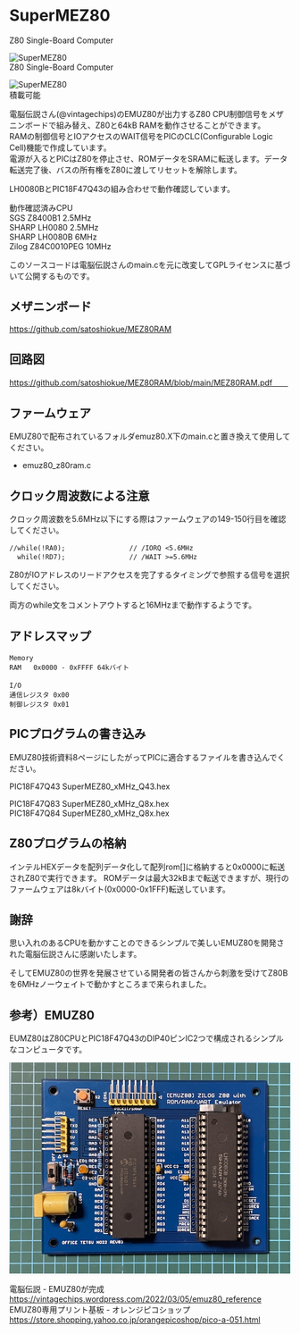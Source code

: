 # SuperMEZ80
Z80 Single-Board Computer

![SuperMEZ80](https://github.com/satoshiokue/SuperMEZ80/blob/main/imgs/IMG_1555.jpeg)  
Z80 Single-Board Computer  

![SuperMEZ80](https://github.com/satoshiokue/SuperMEZ80/blob/main/imgs/IMG_1556.jpeg)  
積載可能  

電脳伝説さん(@vintagechips)のEMUZ80が出力するZ80 CPU制御信号をメザニンボードで組み替え、Z80と64kB RAMを動作させることができます。  
RAMの制御信号とIOアクセスのWAIT信号をPICのCLC(Configurable Logic Cell)機能で作成しています。  
電源が入るとPICはZ80を停止させ、ROMデータをSRAMに転送します。データ転送完了後、バスの所有権をZ80に渡してリセットを解除します。  

LH0080BとPIC18F47Q43の組み合わせで動作確認しています。  

動作確認済みCPU  
SGS Z8400B1 2.5MHz  
SHARP LH0080 2.5MHz  
SHARP LH0080B 6MHz  
Zilog Z84C0010PEG 10MHz  

このソースコードは電脳伝説さんのmain.cを元に改変してGPLライセンスに基づいて公開するものです。

## メザニンボード
https://github.com/satoshiokue/MEZ80RAM

## 回路図
https://github.com/satoshiokue/MEZ80RAM/blob/main/MEZ80RAM.pdf　　

## ファームウェア

EMUZ80で配布されているフォルダemuz80.X下のmain.cと置き換えて使用してください。
* emuz80_z80ram.c

## クロック周波数による注意

クロック周波数を5.6MHz以下にする際はファームウェアの149-150行目を確認してください。
```
//while(!RA0);                // /IORQ <5.6MHz  
  while(!RD7);                // /WAIT >=5.6MHz  
```
Z80がIOアドレスのリードアクセスを完了するタイミングで参照する信号を選択してください。  

両方のwhile文をコメントアウトすると16MHzまで動作するようです。  

## アドレスマップ
```
Memory
RAM   0x0000 - 0xFFFF 64kバイト

I/O
通信レジスタ 0x00
制御レジスタ 0x01
```

## PICプログラムの書き込み
EMUZ80技術資料8ページにしたがってPICに適合するファイルを書き込んでください。  

PIC18F47Q43 SuperMEZ80_xMHz_Q43.hex  

PIC18F47Q83 SuperMEZ80_xMHz_Q8x.hex  
PIC18F47Q84 SuperMEZ80_xMHz_Q8x.hex  


## Z80プログラムの格納
インテルHEXデータを配列データ化して配列rom[]に格納すると0x0000に転送されZ80で実行できます。
ROMデータは最大32kBまで転送できますが、現行のファームウェアは8kバイト(0x0000-0x1FFF)転送しています。


## 謝辞
思い入れのあるCPUを動かすことのできるシンプルで美しいEMUZ80を開発された電脳伝説さんに感謝いたします。

そしてEMUZ80の世界を発展させている開発者の皆さんから刺激を受けてZ80Bを6MHzノーウェイトで動かすところまで来られました。

## 参考）EMUZ80
EUMZ80はZ80CPUとPIC18F47Q43のDIP40ピンIC2つで構成されるシンプルなコンピュータです。

![EMUZ80](https://github.com/satoshiokue/EMUZ80-6502/blob/main/imgs/IMG_Z80.jpeg)

電脳伝説 - EMUZ80が完成  
https://vintagechips.wordpress.com/2022/03/05/emuz80_reference  
EMUZ80専用プリント基板 - オレンジピコショップ  
https://store.shopping.yahoo.co.jp/orangepicoshop/pico-a-051.html

